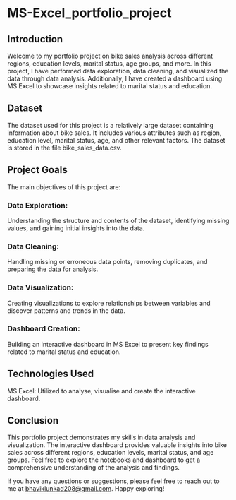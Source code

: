 # MS-Excel_portfolio_project

## Introduction
Welcome to my portfolio project on bike sales analysis across different regions, education levels, marital status, age groups, and more. In this project, I have performed data exploration, data cleaning, and visualized the data through data analysis. Additionally, I have created a dashboard using MS Excel to showcase insights related to marital status and education.

## Dataset
The dataset used for this project is a relatively large dataset containing information about bike sales. It includes various attributes such as region, education level, marital status, age, and other relevant factors. The dataset is stored in the file bike_sales_data.csv.

## Project Goals
The main objectives of this project are:

### Data Exploration:
Understanding the structure and contents of the dataset, identifying missing values, and gaining initial insights into the data.

### Data Cleaning:
Handling missing or erroneous data points, removing duplicates, and preparing the data for analysis.

### Data Visualization:
Creating visualizations to explore relationships between variables and discover patterns and trends in the data.

### Dashboard Creation:
Building an interactive dashboard in MS Excel to present key findings related to marital status and education.

## Technologies Used
MS Excel: Utilized to analyse, visualise and create the interactive dashboard.

## Conclusion
This portfolio project demonstrates my skills in data analysis and visualization. The interactive dashboard provides valuable insights into bike sales across different regions, education levels, marital status, and age groups. Feel free to explore the notebooks and dashboard to get a comprehensive understanding of the analysis and findings.

If you have any questions or suggestions, please feel free to reach out to me at bhaviklunkad208@gmail.com. Happy exploring!
